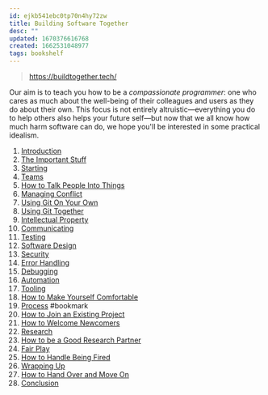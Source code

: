 ```yaml
---
id: ejkb541ebc0tp70n4hy72zw
title: Building Software Together
desc: ""
updated: 1670376616768
created: 1662531048977
tags: bookshelf
---
```


> https://buildtogether.tech/

Our aim is to teach you how to be a _compassionate programmer_: one who cares as much about the well-being of their colleagues and users as they do about their own. This focus is not entirely altruistic—everything you do to help others also helps your future self—but now that we all know how much harm software can do, we hope you'll be interested in some practical idealism.

1. [Introduction](dev.building-software-together.introduction.md)
2. [The Important Stuff](dev.building-software-together.important.md)
3. [Starting](dev.building-software-together.starting.md)
4. [Teams](https://buildtogether.tech/teams/)
5. [How to Talk People Into Things](https://buildtogether.tech/rules-persuade/)
6. [Managing Conflict](https://buildtogether.tech/conflict/)
7. [Using Git On Your Own](https://buildtogether.tech/git-solo/)
8. [Using Git Together](https://buildtogether.tech/git-team/)
9. [Intellectual Property](dev.building-software-together.ip.md)
10. [Communicating](https://buildtogether.tech/communicate/)
11. [Testing](https://buildtogether.tech/testing/)
12. [Software Design](https://buildtogether.tech/design/)
13. [Security](https://buildtogether.tech/security/)
14. [Error Handling](https://buildtogether.tech/errors/)
15. [Debugging](https://buildtogether.tech/debugging/)
16. [Automation](https://buildtogether.tech/automation/)
17. [Tooling](dev.building-software-together.tooling.md)
18. [How to Make Yourself Comfortable](https://buildtogether.tech/rules-comfortable/)
19. [Process](https://buildtogether.tech/process/) #bookmark
20. [How to Join an Existing Project](https://buildtogether.tech/rules-joining/)
21. [How to Welcome Newcomers](https://buildtogether.tech/rules-newcomers/)
22. [Research](https://buildtogether.tech/research/)
23. [How to be a Good Research Partner](https://buildtogether.tech/rules-research/)
24. [Fair Play](https://buildtogether.tech/fairness/)
25. [How to Handle Being Fired](https://buildtogether.tech/rules-fired/)
26. [Wrapping Up](https://buildtogether.tech/delivery/)
27. [How to Hand Over and Move On](https://buildtogether.tech/rules-handover/)
28. [Conclusion](https://buildtogether.tech/conclusion/)
